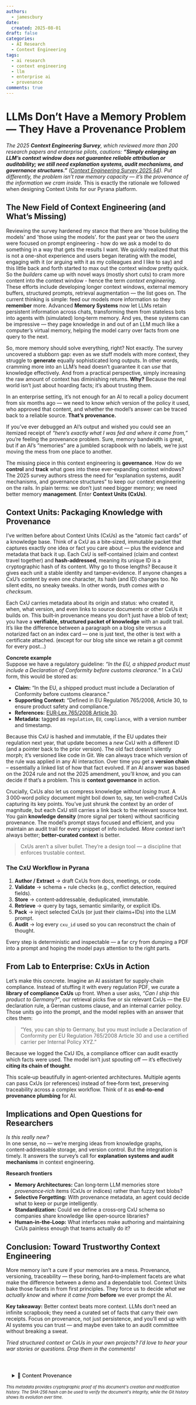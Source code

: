 ```yaml
---
authors:
  - jamescbury
date:
  created: 2025-08-01
draft: false
categories:
  - AI Research
  - Context Engineering
tags:
  - ai research
  - context engineering
  - llm
  - enterprise ai
  - provenance
comments: true
---
```


# LLMs Don’t Have a Memory Problem — They Have a Provenance Problem

*The 2025 **Context Engineering Survey**, which reviewed more than 200 research papers and enterprise pilots, cautions: **“Simply enlarging an LLM’s context window does not guarantee reliable attribution or auditability; we still need explanation systems, audit mechanisms, and governance structures.”** ([Context Engineering Survey 2025 §4](https://arxiv.org/html/2507.13334v1)). Put differently, the problem isn’t raw memory capacity — it’s the provenance of the information we cram inside.*  This is exactly the rationale we followed when designing Context Units for our Pyrana platform.

<!-- more -->

## The New Field of Context Engineering (and What’s Missing)

Reviewing the survey hardened my stance that there are 'those building the models' and 'those using the models'.  for the past year or two the *users* were focused on prompt engineering - how do we ask a model to do something in a way that gets the results I want.  We quickly realized that this is not a one-shot experience and users began iterating with the model, engaging with it (or arguing with it as my colleagues and I like to say) and this little back and forth started to max out the context window pretty quick.  So the *builders* came up with novel ways (mostly short cuts) to cram more content into the context window - hence the term *context engineering*.  These efforts include developing longer context windows, external memory buffers, structured prompts, retrieval augmentation — the list goes on. The current thinking is simple: feed our models more information so they **remember** more. Advanced **Memory Systems** now let LLMs retain persistent information across chats, transforming them from stateless bots into agents with (simulated) long‑term memory. And yes, these systems can be impressive — they page knowledge in and out of an LLM much like a computer’s virtual memory, helping the model carry over facts from one query to the next.

So, more memory should solve everything, right? Not exactly. The survey uncovered a stubborn gap: even as we stuff models with more context, they struggle to **generate** equally sophisticated long outputs. In other words, cramming more into an LLM’s head doesn’t guarantee it can *use* that knowledge effectively. And from a practical perspective, simply increasing the raw amount of context has diminishing returns. **Why?** Because the real world isn’t just about hoarding facts; it’s about trusting them.  

In an enterprise setting, it’s not enough for an AI to recall a policy document from six months ago — we need to know *which* version of the policy it used, who approved that content, and whether the model’s answer can be traced back to a reliable source. **That’s provenance.**

If you’ve ever debugged an AI’s output and wished you could see an itemized receipt of *“here’s exactly what I was fed and where it came from,”* you’re feeling the provenance problem. Sure, memory bandwidth is great, but if an AI’s “memories” are a jumbled scrapbook with no labels, we’re just moving the mess from one place to another.

The missing piece in this context engineering is **governance**. How do we **control** and **track** what goes into these ever‑expanding context windows? The 2025 survey authors stress the need for “explanation systems, audit mechanisms, and governance structures” to keep our context engineering on the rails. In plain terms: we don’t just need bigger memory; we need better memory **management**. Enter **Context Units (CxUs)**.

## Context Units: Packaging Knowledge with Provenance

I’ve written before about Context Units (CxUs) as the “atomic fact cards” of a knowledge base. Think of a CxU as a bite‑sized, immutable packet that captures exactly one idea or fact you care about — plus the evidence and metadata that back it up. Each CxU is self‑contained (claim and context travel together) and **hash‑addressed**, meaning its unique ID is a cryptographic hash of its content. Why go to those lengths? Because it gives each unit a stable identity and tamper‑evidence. If anyone changes a CxU’s content by even one character, its hash (and ID) changes too. No silent edits, no sneaky tweaks. In other words, *truth comes with a checksum*.

Each CxU carries metadata about its origin and status: who created it, when, what version, and even links to source documents or other CxUs it builds on. This built‑in provenance means you don’t just have a blob of text; you have a **verifiable, structured packet of knowledge** with an audit trail. It’s like the difference between a paragraph on a blog site versus a notarized fact on an index card — one is just text, the other is text with a certificate attached. (except for our blog site since we retain a git commit for every post...)

**Concrete example**  
Suppose we have a regulatory guideline: *“In the EU, a shipped product must include a Declaration of Conformity before customs clearance.”* In a CxU form, this would be stored as:

* **Claim:** “In the EU, a shipped product must include a Declaration of Conformity before customs clearance.”  
* **Supporting Context:** “Defined in EU Regulation 765/2008, Article 30, to ensure product safety and compliance.”  
* **References:** [EUR‑Lex 765/2008 Article 30](https://eur-lex.europa.eu/eli/reg/2008/765/oj).  
* **Metadata:** tagged as `regulation`, `EU`, `compliance`, with a version number and timestamp.

Because this CxU is hashed and immutable, if the EU updates their regulation next year, that update becomes a *new* CxU with a different ID (and a pointer back to the prior version). The old fact doesn’t silently morph; it’s versioned like code in Git. We can always trace which version of the rule was applied in any AI interaction. Over time you get a **version chain** – essentially a linked list of how that fact evolved. If an AI answer was based on the 2024 rule and not the 2025 amendment, you’ll know, and you can decide if that’s a problem. This is **context governance** in action.

Crucially, CxUs also let us compress knowledge *without losing trust*. A 3 000‑word policy document might boil down to, say, ten well‑crafted CxUs capturing its key points. You’ve just shrunk the context by an order of magnitude, but each CxU still carries a link back to the relevant source text. You gain **knowledge density** (more signal per token) without sacrificing provenance. The model’s prompt stays focused and efficient, and you maintain an audit trail for every snippet of info included. *More context* isn’t always better; **better‑curated context** is better.

> CxUs aren’t a silver bullet. They’re a design tool — a discipline that enforces trustable context.

### The CxU Workflow in Pyrana

1. **Author / Extract** → draft CxUs from docs, meetings, or code.  
2. **Validate** → schema + rule checks (e.g., conflict detection, required fields).  
3. **Store** → content‑addressable, deduplicated, immutable.  
4. **Retrieve** → query by tags, semantic similarity, or explicit IDs.  
5. **Pack** → inject selected CxUs (or just their claims+IDs) into the LLM prompt.  
6. **Audit** → log every `cxu_id` used so you can reconstruct the chain of thought.

Every step is deterministic and inspectable — a far cry from dumping a PDF into a prompt and hoping the model pays attention to the right parts.

## From Lab to Enterprise: CxUs in Action

Let’s make this concrete. Imagine an AI assistant for supply‑chain compliance. Instead of stuffing it with every regulation PDF, we curate a **library of compliance CxUs** up front. When a user asks, *“Can I ship this product to Germany?”*, our retrieval picks five or six relevant CxUs — the EU declaration rule, a German customs clause, and an internal carrier policy. Those units go into the prompt, and the model replies with an answer that cites them:

> “Yes, you can ship to Germany, but you must include a Declaration of Conformity per EU Regulation 765/2008 Article 30 and use a certified carrier per Internal Policy XYZ.”

Because we logged the CxU IDs, a compliance officer can audit exactly which facts were used. The model isn’t just spouting off — it’s effectively **citing its chain of thought**.

This scale‑up beautifully in agent‑oriented architectures. Multiple agents can pass CxUs (or references) instead of free‑form text, preserving traceability across a complex workflow. Think of it as **end‑to‑end provenance plumbing** for AI.

## Implications and Open Questions for Researchers

*Is this really new?*  
In one sense, no — we’re merging ideas from knowledge graphs, content‑addressable storage, and version control. But the integration is timely. It answers the survey’s call for **explanation systems and audit mechanisms** in context engineering.

**Research frontiers**

* **Memory Architectures:** Can long‑term LLM memories store *provenance‑rich* items (CxUs or indices) rather than fuzzy text blobs?  
* **Selective Forgetting:** With provenance metadata, an agent could decide what to keep or purge intelligently.  
* **Standardization:** Could we define a cross‑org CxU schema so companies share knowledge like open‑source libraries?  
* **Human‑in‑the‑Loop:** What interfaces make authoring and maintaining CxUs painless enough that teams actually do it?

## Conclusion: Toward Trustworthy Context Engineering

More memory isn’t a cure if your memories are a mess. Provenance, versioning, traceability — these boring, hard‑to‑implement facets are what make the difference between a demo and a dependable tool. Context Units bake those facets in from first principles. They force us to decide *what we actually know* and *where it came from* **before** we ever prompt the AI.

**Key takeaway:** Better context beats more context. LLMs don’t need an infinite scrapbook; they need a curated set of facts that carry their own receipts. Focus on provenance, not just persistence, and you’ll end up with AI systems you can trust — and maybe even take to an audit committee without breaking a sweat.

_Tried structured context or CxUs in your own projects? I’d love to hear your war stories or questions. Drop them in the comments!_

<!-- BLOG_GIT_METADATA START -->

<div class="blog-git-metadata" style="margin-top: 2rem; padding-top: 1rem; border-top: 1px solid var(--md-default-fg-color--lightest);">
  <details style="background: var(--md-code-bg-color); padding: 0.5rem 1rem; border-radius: 0.2rem;">
    <summary style="cursor: pointer; font-weight: 500; color: var(--md-default-fg-color--light);">
      📝 Content Provenance
    </summary>
    <div style="margin-top: 1rem; font-size: 0.9em;">
      <p style="margin: 0.5rem 0;"><strong>Created:</strong> 2025-08-03</p>
      <p style="margin: 0.5rem 0;"><strong>Last Modified:</strong> 2025-08-03</p>
      <p style="margin: 0.5rem 0;"><strong>Total Revisions:</strong> 1</p>
      <p style="margin: 0.5rem 0;"><strong>File SHA-256:</strong> <code style="font-size: 0.85em;">87e1ae038eecf8b9...</code></p>
      
      <div style="margin-top: 1rem;">
        <p style="margin: 0.5rem 0; font-weight: 500;">Recent Changes:</p>
        <table style="width: 100%; font-size: 0.85em; margin-top: 0.5rem;">
          <thead>
            <tr style="border-bottom: 1px solid var(--md-default-fg-color--lightest);">
              <th style="text-align: left; padding: 0.25rem;">Date</th>
              <th style="text-align: left; padding: 0.25rem;">Author</th>
              <th style="text-align: left; padding: 0.25rem;">Change</th>
            </tr>
          </thead>
          <tbody>
            <tr>
              <td style="padding: 0.25rem;">2025-08-03</td>
              <td style="padding: 0.25rem;">James Canterbury</td>
              <td style="padding: 0.25rem;">added LLM Provenance article</td>
            </tr>
          </tbody>
        </table>
      </div>
      
      <p style="margin-top: 1rem; margin-bottom: 0;">
        <a href="https://github.com/zeroth-tech/blogs/blob/b9419ce5299242a41df9572414a7e2e6dd8eecf8/docs/posts/llms_provenance_problem.md" target="_blank" style="color: var(--md-primary-fg-color); text-decoration: none;">
          View Full History on GitHub →
        </a>
      </p>
    </div>
  </details>
  
  <div style="margin-top: 0.5rem; font-size: 0.8em; color: var(--md-default-fg-color--lighter);">
    <p style="margin: 0;">
      <em>This metadata provides cryptographic proof of this document's creation and modification history. 
      The SHA-256 hash can be used to verify the document's integrity, while the Git history shows its evolution over time.</em>
    </p>
  </div>
</div>

<!-- BLOG_GIT_METADATA END -->

